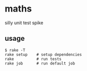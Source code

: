# maths

silly unit test spike

## usage

```
$ rake -T
rake setup    # setup dependencies
rake          # run tests
rake job      # run default job
```
